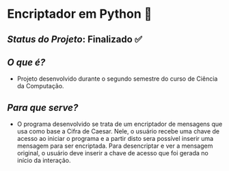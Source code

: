 # **Encriptador em Python** :key:

## _Status do Projeto_: Finalizado :white_check_mark:

## _O que é?_
 - Projeto desenvolvido durante o segundo semestre do curso de Ciência da Computação. 

## _Para que serve?_
 - O programa desenvolvido se trata de um encriptador de mensagens que usa como base a Cifra de Caesar. Nele, o usuário recebe uma chave de acesso ao iniciar o programa e a partir disto sera possível inserir uma mensagem para ser encriptada. Para desencriptar e ver a mensagem original, o usuário deve inserir a chave de acesso que foi gerada no início da interação.